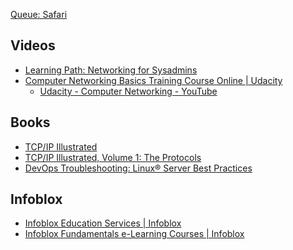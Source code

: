 [Queue: Safari](https://www.safaribooksonline.com/s/?q=*&filter=Computer%20Networking&limit=30)

Videos
-------
* [Learning Path: Networking for Sysadmins](https://www.safaribooksonline.com/library/view/learning-path-networking/9781491958285/)
* [Computer Networking Basics Training Course Online | Udacity](https://www.udacity.com/course/computer-networking--ud436)
  * [Udacity - Computer Networking - YouTube](https://www.youtube.com/playlist?list=PLwygftUY318E4_NmcqA50NFggb2jg7LYd)

Books
-----
* [TCP/IP Illustrated](https://www.safaribooksonline.com/library/view/tcpip-illustrated/020163354X/)
* [TCP/IP Illustrated, Volume 1: The Protocols](https://www.safaribooksonline.com/library/view/tcpip-illustrated-volume/0201633469/)
* [DevOps Troubleshooting: Linux® Server Best Practices](https://www.safaribooksonline.com/library/view/devops-troubleshooting-linux/9780133035513/)

Infoblox
--------
* [Infoblox Education Services | Infoblox](http://inter.viewcentral.com/events/cust/search_results.aspx?cid=infoblox&pid=1&event_id=552,553)
* [Infoblox Fundamentals e-Learning Courses | Infoblox](https://www.infoblox.com/support/training/infoblox-fundamentals/)